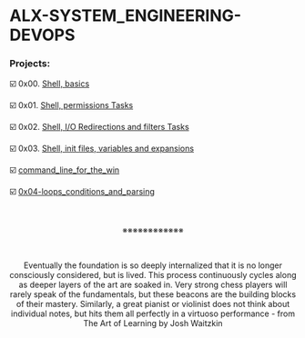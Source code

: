 # **ALX-SYSTEM_ENGINEERING-DEVOPS**


### Projects:
☑️ 0x00. [Shell, basics](https://github.com/codenvibes/alx-system_engineering-devops/tree/master/0x00-shell_basics)

☑️ 0x01. [Shell, permissions Tasks](https://github.com/codenvibes/alx-system_engineering-devops/tree/master/0x01-shell_permissions)

☑️ 0x02. [Shell, I/O Redirections and filters Tasks](https://github.com/codenvibes/alx-system_engineering-devops/tree/master/0x02-shell_redirections)

☑️ 0x03. [Shell, init files, variables and expansions](https://github.com/codenvibes/alx-system_engineering-devops/tree/master/0x03-shell_variables_expansions)

☑️ [command_line_for_the_win](https://github.com/codenvibes/alx-system_engineering-devops/tree/master/command_line_for_the_win)

☑️ [0x04-loops_conditions_and_parsing](https://github.com/codenvibes/alx-system_engineering-devops/tree/master/0x04-loops_conditions_and_parsing)


<br>
<p align="center">※※※※※※※※※※※※</p>
<br>

<p align="center">Eventually the foundation is so deeply internalized that it is no longer consciously considered, but is lived. This process continuously cycles along as deeper layers of the art are soaked in. Very strong chess players will rarely speak of the fundamentals, but these beacons are the building blocks of their mastery. Similarly, a great pianist or violinist does not think about individual notes, but hits them all perfectly in a virtuoso performance - from The Art of Learning by Josh Waitzkin</p>

